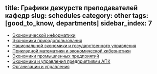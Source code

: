 title: Графики дежурств преподавателей кафедр
slug: schedules
category: other
tags: [good_to_know, departments]
sidebar_index: 7
---

-   [Экономической информатики](/files/inf_dist.doc)
-   [Экономики природопользования](/files/priroda_dist.doc)
-   [Национальной экономики и государственного управления](/files/gos_dist.doc)
-   [Прикладной математики и экономической кибернетики](/files/kiber_dist.doc)
-   [Экономики промышленных предприятий](/files/epp_dist.doc)
-   [Экономики и управления предприятиями АПК](/files/apk_dist.doc)
-   [Организации и управления](/files/oiu_dist.doc)
